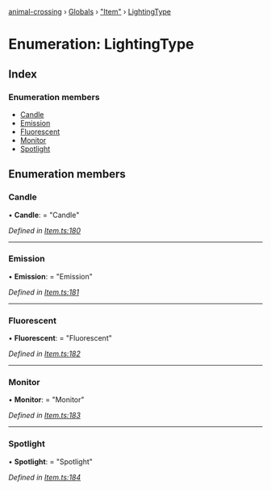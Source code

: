 [animal-crossing](../README.md) › [Globals](../globals.md) › ["Item"](../modules/_item_.md) › [LightingType](_item_.lightingtype.md)

# Enumeration: LightingType

## Index

### Enumeration members

* [Candle](_item_.lightingtype.md#candle)
* [Emission](_item_.lightingtype.md#emission)
* [Fluorescent](_item_.lightingtype.md#fluorescent)
* [Monitor](_item_.lightingtype.md#monitor)
* [Spotlight](_item_.lightingtype.md#spotlight)

## Enumeration members

###  Candle

• **Candle**: = "Candle"

*Defined in [Item.ts:180](https://github.com/Norviah/animal-crossing/blob/8493ef6/module/types/Item.ts#L180)*

___

###  Emission

• **Emission**: = "Emission"

*Defined in [Item.ts:181](https://github.com/Norviah/animal-crossing/blob/8493ef6/module/types/Item.ts#L181)*

___

###  Fluorescent

• **Fluorescent**: = "Fluorescent"

*Defined in [Item.ts:182](https://github.com/Norviah/animal-crossing/blob/8493ef6/module/types/Item.ts#L182)*

___

###  Monitor

• **Monitor**: = "Monitor"

*Defined in [Item.ts:183](https://github.com/Norviah/animal-crossing/blob/8493ef6/module/types/Item.ts#L183)*

___

###  Spotlight

• **Spotlight**: = "Spotlight"

*Defined in [Item.ts:184](https://github.com/Norviah/animal-crossing/blob/8493ef6/module/types/Item.ts#L184)*
